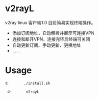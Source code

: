# v2rayL
v2ray linux 客户端1.0
目前简易实现终端操作。

- 添加订阅地址，自动解析并展示可连接VPN
- 连接和断开VPN，连接完毕后终端可关闭
- 自动更新订阅、手动更新、更换地址
- ......

# Usage
```
①       ./install.sh
```

```
 ②       v2rayL
```
